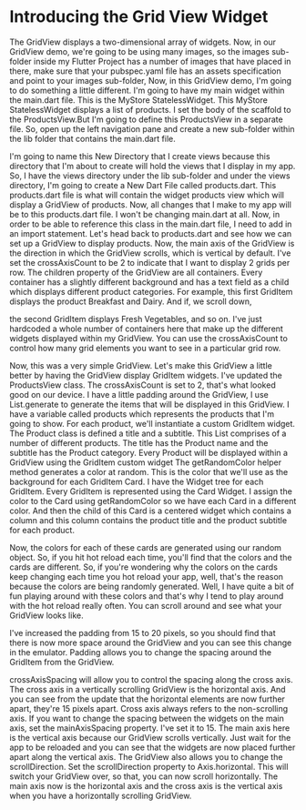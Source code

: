 # Introducing the Grid View Widget

The GridView displays a two-dimensional array of widgets. Now, in our GridView demo, we're going to be using many images, so the images sub-folder inside my Flutter Project has a number of images that have placed in there, make sure that your pubspec.yaml file has an assets specification and point to your images sub-folder, Now, in this GridView demo, I'm going to do something a little different. I'm going to have my main widget within the main.dart file. This is the MyStore StatelessWidget. This MyStore StatelessWidget displays a list of products. I set the body of the scaffold to the ProductsView.But I'm going to define this ProductsView in a separate file. So, open up the left navigation pane and create a new sub-folder within the lib folder that contains the main.dart file.

I'm going to name this New Directory that I create views because this directory that I'm about to create will hold the views that I display in my app. So, I have the views directory under the lib sub-folder and under the views directory, I'm going to create a New Dart File called products.dart. This products.dart file is what will contain the widget products view which will display a GridView of products. Now, all changes that I make to my app will be to this products.dart file. I won't be changing main.dart at all. Now, in order to be able to reference this class in the main.dart file, I need to add in an import statement. Let's head back to products.dart and see how we can set up a GridView to display products. Now, the main axis of the GridView is the direction in which the GridView scrolls, which is vertical by default. I've set the crossAxisCount to be 2 to indicate that I want to display 2 grids per row. The children property of the GridView are all containers. Every container has a slightly different background and has a text field as a child which displays different product categories. For example, this first GridItem displays the product Breakfast and Dairy. And if, we scroll down,

the second GridItem displays Fresh Vegetables, and so on. I've just hardcoded a whole number of containers here that make up the different widgets displayed within my GridView. You can use the crossAxisCount to control how many grid elements you want to see in a particular grid row. 

Now, this was a very simple GridView. Let's make this GridView a little better by having the GridView display GridItem widgets.
I've updated the ProductsView class. The crossAxisCount is set to 2, that's what looked good on our device. I have a little padding around the GridView, I use List.generate to generate the items that will be displayed in this GridView. I have a variable called products which represents the products that I'm going to show. For each product, we'll instantiate a custom GridItem widget. The Product class is defined  a title and a subtitle. This List comprises of a number of different products. The title has the Product name and the subtitle has the Product category. Every Product will be displayed within a GridView using the GridItem custom widget The getRandomColor helper method generates a color at random. This is the color that we'll use as the background for each GridItem Card. I have the Widget tree for each GridItem. Every GridItem is represented using the Card Widget. I assign the color to the Card using getRandomColor so we have each Card in a different color. And then the child of this Card is a centered widget which contains a column and this column contains the product title and the product subtitle for each product.


Now, the colors for each of these cards are generated using our random object. So, if you hit hot reload each time, you'll find that the colors and the cards are different. So, if you're wondering why the colors on the cards keep changing each time you hot reload your app, well, that's the reason because the colors are being randomly generated. Well, I have quite a bit of fun playing around with these colors and that's why I tend to play around with the hot reload really often. You can scroll around and see what your GridView looks like.

I've increased the padding from 15 to 20 pixels, so you should find that there is now more space around the GridView and you can see this change in the emulator. Padding allows you to change the spacing around the GridItem from the GridView.

crossAxisSpacing will allow you to control the spacing along the cross axis. The cross axis in a vertically scrolling GridView is the horizontal axis. And you can see from the update that the horizontal elements are now further apart, they're 15 pixels apart. Cross axis always refers to the non-scrolling axis. If you want to change the spacing between the widgets on the main axis, set the mainAxisSpacing property. I've set it to 15. The main axis here is the vertical axis because our GridView scrolls vertically. Just wait for the app to be reloaded and you can see that the widgets are now placed further apart along the vertical axis. The GridView also allows you to change the scrollDirection. Set the scrollDirection property to Axis.horizontal. This will switch your GridView over, so that, you can now scroll horizontally. The main axis now is the horizontal axis and the cross axis is the vertical axis when you have a horizontally scrolling GridView.